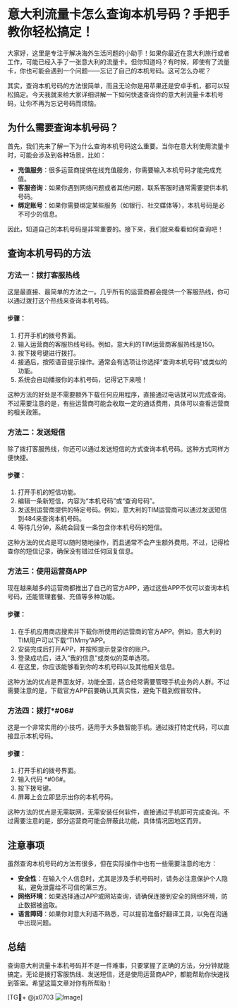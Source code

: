 # 意大利流量卡怎么查询本机号码？手把手教你轻松搞定！

大家好，这里是专注于解决海外生活问题的小助手！如果你最近在意大利旅行或者工作，可能已经入手了一张意大利的流量卡。但你知道吗？有时候，即使有了流量卡，你也可能会遇到一个问题——忘记了自己的本机号码。这可怎么办呢？

其实，查询本机号码的方法很简单，而且无论你是用苹果还是安卓手机，都可以轻松搞定。今天我就来给大家详细讲解一下如何快速查询你的意大利流量卡本机号码，让你不再为忘记号码而烦恼。

## 为什么需要查询本机号码？

首先，我们先来了解一下为什么查询本机号码这么重要。当你在意大利使用流量卡时，可能会涉及到各种场景，比如：

- **充值服务**：很多运营商提供在线充值服务，你需要输入本机号码才能完成充值。
- **客服咨询**：如果你遇到网络问题或者其他问题，联系客服时通常需要提供本机号码。
- **绑定账号**：如果你需要绑定某些服务（如银行、社交媒体等），本机号码是必不可少的信息。

因此，知道自己的本机号码是非常重要的。接下来，我们就来看看如何查询吧！

## 查询本机号码的方法

### 方法一：拨打客服热线

这是最直接、最简单的方法之一。几乎所有的运营商都会提供一个客服热线，你可以通过拨打这个热线来查询本机号码。

#### 步骤：
1. 打开手机的拨号界面。
2. 输入运营商的客服热线号码。例如，意大利的TIM运营商客服热线是150。
3. 按下拨号键进行拨打。
4. 接通后，按照语音提示操作。通常会有选项让你选择“查询本机号码”或类似的功能。
5. 系统会自动播报你的本机号码，记得记下来哦！

这种方法的好处是不需要额外下载任何应用程序，直接通过电话就可以完成查询。不过需要注意的是，有些运营商可能会收取一定的通话费用，具体可以查看运营商的相关政策。

### 方法二：发送短信

除了拨打客服热线，你还可以通过发送短信的方式查询本机号码。这种方式同样方便快捷。

#### 步骤：
1. 打开手机的短信功能。
2. 编辑一条新短信，内容为“本机号码”或“查询号码”。
3. 发送到运营商提供的特定号码。例如，意大利的TIM运营商可以通过发送短信到484来查询本机号码。
4. 等待几分钟，系统会回复一条包含你本机号码的短信。

这种方法的优点是可以随时随地操作，而且通常不会产生额外费用。不过，记得检查你的短信记录，确保没有错过任何回复信息。

### 方法三：使用运营商APP

现在越来越多的运营商都推出了自己的官方APP，通过这些APP不仅可以查询本机号码，还能管理套餐、充值等多种功能。

#### 步骤：
1. 在手机应用商店搜索并下载你所使用的运营商的官方APP。例如，意大利的TIM用户可以下载“TIMmy”APP。
2. 安装完成后打开APP，并按照提示登录你的账户。
3. 登录成功后，进入“我的信息”或类似的菜单选项。
4. 在这里，你应该能够看到你的本机号码以及其他相关信息。

这种方法的优点是界面友好，功能全面，适合经常需要管理手机业务的人群。不过需要注意的是，下载官方APP前要确认其真实性，避免下载到假冒软件。

### 方法四：拨打*#06#

这是一个非常实用的小技巧，适用于大多数智能手机。通过拨打特定代码，可以直接显示本机号码。

#### 步骤：
1. 打开手机的拨号界面。
2. 输入代码 *#06#。
3. 按下拨号键。
4. 屏幕上会立即显示出你的本机号码。

这种方法的优点是无需联网，无需安装任何软件，直接通过手机即可完成查询。不过需要注意的是，部分运营商可能会屏蔽此功能，具体情况因地区而异。

## 注意事项

虽然查询本机号码的方法有很多，但在实际操作中也有一些需要注意的地方：

- **安全性**：在输入个人信息时，尤其是涉及手机号码时，请务必注意保护个人隐私，避免泄露给不可信的第三方。
- **网络环境**：如果选择通过APP或网站查询，请确保连接到安全的网络环境，防止数据被盗取。
- **语言障碍**：如果你对意大利语不熟悉，可以提前准备好翻译工具，以免在沟通中出现问题。

## 总结

查询意大利流量卡本机号码并不是一件难事，只要掌握了正确的方法，分分钟就能搞定。无论是拨打客服热线、发送短信，还是使用运营商APP，都能帮助你快速找到答案。希望这篇文章对你有所帮助！

[TG💪+ @jx0703 ![Image](https://github.com/user-attachments/assets/dbca1d08-cadb-493c-b0ec-ad6f7a83f270)]